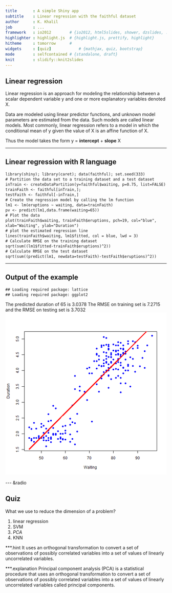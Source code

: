```yaml
---
title       : A simple Shiny app
subtitle    : Linear regression with the faithful dataset
author      : K. Khalil
job         : ...
framework   : io2012        # {io2012, html5slides, shower, dzslides, ...}
highlighter : highlight.js  # {highlight.js, prettify, highlight}
hitheme     : tomorrow      # 
widgets     : [quiz]            # {mathjax, quiz, bootstrap}
mode        : selfcontained # {standalone, draft}
knit        : slidify::knit2slides
---
```


## Linear regression

Linear regression is an approach for modeling the relationship between a scalar dependent variable y and one or more explanatory variables denoted X.

Data are modeled using linear predictor functions, and unknown model parameters are estimated from the data. Such models are called linear models. Most commonly, linear regression refers to a model in which the conditional mean of y given the value of X is an affine function of X.


Thus the model takes the form  y = <b>intercept</b> + <b>slope</b> X

---

## Linear regression with R language

```
library(shiny); library(caret); data(faithful); set.seed(333)
# Partition the data set to a training dataset and a test dataset
inTrain <- createDataPartition(y=faithful$waiting, p=0.75, list=FALSE)
trainFaith <- faithful[inTrain,]; 
testFaith <- faithful[-inTrain,]
# Create the regression model by calling the lm function
lm1 <- lm(eruptions ~ waiting, data=trainFaith)
pv <- predict(lm1,data.frame(waiting=65))
# Plot the data
plot(trainFaith$waiting, trainFaith$eruptions, pch=19, col="blue", xlab="Waiting", ylab="Duration")
# plot the estimated regression line
lines(trainFaith$waiting, lm1$fitted, col = blue, lwd = 3)    
# Calculate RMSE on the training dataset
sqrt(sum((lm1$fitted-trainFaith$eruptions)^2))
# Calculate RMSE on the test dataset
sqrt(sum((predict(lm1, newdata=testFaith)-testFaith$eruptions)^2))

```

---

## Output of the example

```
## Loading required package: lattice
## Loading required package: ggplot2
```

The predicted duration of 65 is  3.0378
The RMSE on training set is 7.2715 and the RMSE on testing set is 3.7032
![plot of chunk unnamed-chunk-2](figure/unnamed-chunk-2.png) 


--- &radio

## Quiz

What we use to reduce the dimension of a problem?

1. linear regression
2. SVM
3. _PCA_
4. KNN

***.hint 
It uses an orthogonal transformation to convert a set of observations of possibly correlated variables into a set of values of linearly uncorrelated variables.

***.explanation Principal component analysis (PCA) is a statistical procedure that uses an orthogonal transformation to convert a set of observations of possibly correlated variables into a set of values of linearly uncorrelated variables called principal components. 
